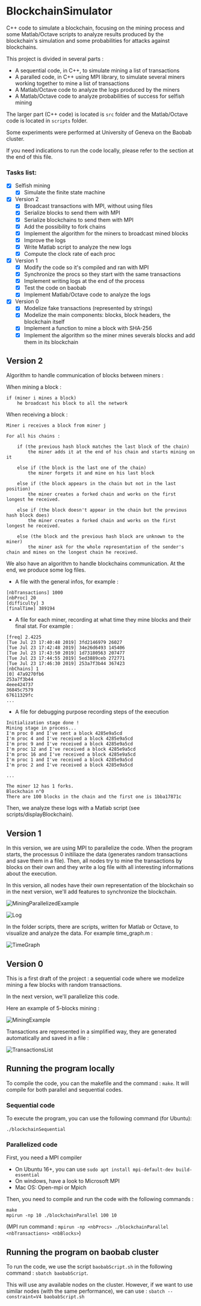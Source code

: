 
# BlockchainSimulator

C++ code to simulate a blockchain, focusing on the mining process and some Matlab/Octave scripts to analyze results produced by the blockchain's simulation and some probabilities for attacks against blockchains.

This project is divided in several parts :
- A sequential code, in C++, to simulate mining a list of transactions
- A paralled code, in C++ using MPI library, to simulate several miners working together to mine a list of transactions
- A Matlab/Octave code to analyze the logs produced by the miners
- A Matlab/Octave code to analyze probabilities of success for selfish mining

The larger part (C++ code) is located is `src` folder and the Matlab/Octave code is located in `scripts` folder.

Some experiments were performed at University of Geneva on the Baobab cluster.

If you need indications to run the code locally, please refer to the section at the end of this file.

### Tasks list:

- [x] Selfish mining
  	- [x] Simulate the finite state machine
- [x] Version 2
	- [x] Broadcast transactions with MPI, without using files
	- [x] Serialize blocks to send them with MPI
  	- [x] Serialize blockchains to send them with MPI
  	- [x] Add the possibility to fork chains
	- [x] Implement the algorithm for the miners to broadcast mined blocks
	- [x] Improve the logs
  - [x] Write Matlab script to analyze the new logs
  - [x] Compute the clock rate of each proc
- [x] Version 1
	- [x] Modify the code so it's compiled and ran with MPI
	- [x] Synchronize the procs so they start with the same transactions
	- [x] Implement writing logs at the end of the process
	- [x] Test the code on baobab
	- [x] Implement Matlab/Octave code to analyze the logs
- [x] Version 0
	- [x] Modelize fake transactions (represented by strings)
	- [x] Modelize the main components: blocks, block headers, the blockchain itself
	- [x] Implement a function to mine a block with SHA-256
	- [x] Implement the algorithm so the miner mines severals blocks and add them in its blockchain

## Version 2

Algorithm to handle communication of blocks between miners :

When mining a block :

```
if (miner i mines a block)
    he broadcast his block to all the network
```

When receiving a block :

```
Miner i receives a block from miner j

For all his chains :

    if (the previous hash block matches the last block of the chain)
        the miner adds it at the end of his chain and starts mining on it

    else if (the block is the last one of the chain)
        the miner forgets it and mine on his last block

    else if (the block appears in the chain but not in the last position)
        the miner creates a forked chain and works on the first longest he received.

    else if (the block doesn't appear in the chain but the previous hash block does)
        the miner creates a forked chain and works on the first longest he received.

    else (the block and the previous hash block are unknown to the miner)
        the miner ask for the whole representation of the sender's chain and mines on the longest chain he received.
```

We also have an algorithm to handle blockchains communication. At the end, we produce some log files.

* A file with the general infos, for example :

```
[nbTransactions] 1000
[nbProc] 20
[difficulty] 3
[finalTime] 389194
```

* A file for each miner, recording at what time they mine blocks and their final stat. For example :

```
[freq] 2.4225
[Tue Jul 23 17:40:48 2019] 3fd2146979 26027
[Tue Jul 23 17:42:48 2019] 34e26d6493 145406
[Tue Jul 23 17:43:50 2019] 1d73180563 207477
[Tue Jul 23 17:44:55 2019] 5ed3889ceb 272771
[Tue Jul 23 17:46:30 2019] 253a7f3b44 367423
[nbChains] 1
[0] 47a9270fb6
253a7f3b44
4eee424737
36845c7579
67611329fc
...
```

* A file for debugging purpose recording steps of the execution

```
Initialization stage done !
Mining stage in process...
I'm proc 0 and I've sent a block 4285e9a5cd
I'm proc 4 and I've received a block 4285e9a5cd
I'm proc 9 and I've received a block 4285e9a5cd
I'm proc 12 and I've received a block 4285e9a5cd
I'm proc 16 and I've received a block 4285e9a5cd
I'm proc 1 and I've received a block 4285e9a5cd
I'm proc 2 and I've received a block 4285e9a5cd

...

The miner 12 has 1 forks.
Blockchain n°0
There are 100 blocks in the chain and the first one is 1bba17871c
```

Then, we analyze these logs with a Matlab script (see scripts/displayBlockchain).

## Version 1

In this version, we are using MPI to parallelize the code. When the program starts, the processus 0 initiliaze the data (generates random transactions and save them in a file). Then, all nodes try to mine the transactions by blocks on their own and they write a log file with all interesting informations about the execution.

In this version, all nodes have their own representation of the blockchain so in the next version, we'll add features to synchronize the blockchain.

![MiningParallelizedExample](../master/figures/MiningParallelizedExample.png)

![Log](../master/figures/logs.png)

In the folder scripts, there are scripts, written for Matlab or Octave, to visualize and analyze the data. For example time_graph.m :

![TimeGraph](../master/figures/time_graph.png)

## Version 0

This is a first draft of the project : a sequential code where we modelize mining a few blocks with random transactions.

In the next version, we'll parallelize this code.

Here an example of 5-blocks mining :

![MiningExample](../master/figures/MiningExample.png)

Transactions are represented in a simplified way, they are generated automatically and saved in a file :

![TransactionsList](../master/figures/TransactionsList.png)

## Running the program locally

To compile the code, you can the makefile and the command : `make`. It will compile for both parallel and sequential codes.

### Sequential code

To execute the program, you can use the following command (for Ubuntu):

```
./blockchainSequential
```

### Parallelized code

First, you need a MPI compiler

* On Ubuntu 16+, you can use `sudo apt install mpi-default-dev build-essential`
* On windows, have a look to Microsoft MPI
* Mac OS: Open-mpi or Mpich

Then, you need to compile and run the code with the following commands :

```
make
mpirun -np 10 ./blockchainParallel 100 10
```

(MPI run command : `mpirun -np <nbProcs> ./blockchainParallel <nbTransactions> <nbBlocks>`)

## Running the program on baobab cluster

To run the code, we use the script `baobabScript.sh` in the following command : `sbatch baobabScript`.

This will use any available nodes on the cluster. However, if we want to use similar nodes (with the same performance), we can use : `sbatch --constraint=V4 baobabScript.sh`
